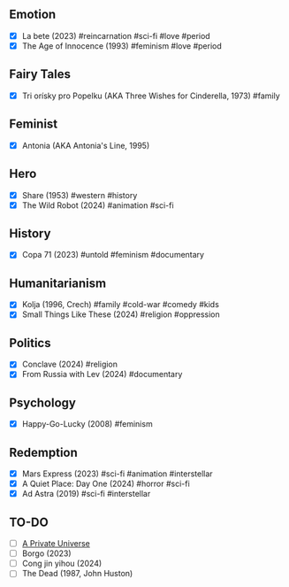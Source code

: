 ## Emotion
- [x] La bete (2023) #reincarnation #sci-fi #love #period
- [x] The Age of Innocence (1993) #feminism #love #period

## Fairy Tales
- [x] Tri orísky pro Popelku (AKA Three Wishes for Cinderella, 1973) #family 

## Feminist
- [x] Antonia (AKA Antonia's Line, 1995)

## Hero
- [x] Share (1953) #western #history 
- [x] The Wild Robot (2024) #animation #sci-fi 

## History
- [x] Copa 71 (2023) #untold #feminism #documentary 

## Humanitarianism
- [x] Kolja (1996, Crech) #family #cold-war #comedy #kids
- [x] Small Things Like These (2024) #religion #oppression

## Politics
- [x] Conclave (2024) #religion 
- [x] From Russia with Lev (2024) #documentary 

## Psychology
- [x] Happy-Go-Lucky (2008) #feminism 

## Redemption
- [x] Mars Express (2023) #sci-fi #animation #interstellar
- [x] A Quiet Place: Day One (2024) #horror #sci-fi 
- [x] Ad Astra (2019) #sci-fi #interstellar

## TO-DO
- [ ] [A Private Universe](https://www.learner.org/series/a-private-universe/)
- [ ] Borgo (2023)
- [ ] Cong jin yihou (2024)
- [ ] The Dead (1987, John Huston)